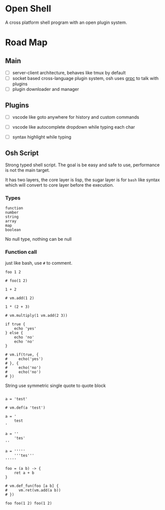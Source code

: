 # Open Shell

A cross platform shell program with an open plugin system.

# Road Map

## Main

- [ ] server-client architecture, behaves like tmux by default
- [ ] socket based cross-language plugin system, osh uses [grpc](https://grpc.io/) to talk with plugins
- [ ] plugin downloader and manager

## Plugins

- [ ] vscode like goto anywhere for history and custom commands
- [ ] vscode like autocomplete dropdown while typing each char
- [ ] syntax highlight while typing


## Osh Script

Strong typed shell script. The goal is be easy and safe to use,
performance is not the main target.

It has two layers, the core layer is lisp, the sugar layer is for
`bash` like syntax which will convert to core layer before the execution.

### Types

```
function
number
string
array
map
boolean
```

No null type, nothing can be null


### Function call

just like bash, use `#` to comment.

```
foo 1 2

# foo(1 2)
```

```
1 + 2

# vm.add(1 2)
```

```
1 * (2 + 3)

# vm.multiply(1 vm.add(2 3))
```

```
if true {
    echo 'yes'
} else {
    echo 'no'
    echo 'no'
}

# vm.if(true, {
#     echo('yes')
# }, {
#     echo('no')
#     echo('no')
# })
```

String use symmetric single quote to quote block

```

a = 'test'

# vm.def(a 'test')

a = '
    test
'

a = ''
    'tes'
''

a = '''''
    '''tes'''
'''''

```


```
foo = (a b) -> {
    ret a + b
}

# vm.def_fun(foo [a b] {
#     vm.ret(vm.add(a b))
# })

foo foo(1 2) foo(1 2)
```